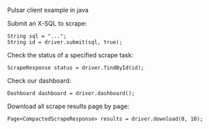 Pulsar client example in java

Submit an X-SQL to scrape:

    String sql = "...";
    String id = driver.submit(sql, true);

Check the status of a specified scrape task:

    ScrapeResponse status = driver.findById(id);

Check our dashboard:

    Dashboard dashboard = driver.dashboard();

Download all scrape results page by page:

    Page<CompactedScrapeResponse> results = driver.download(0, 10);
